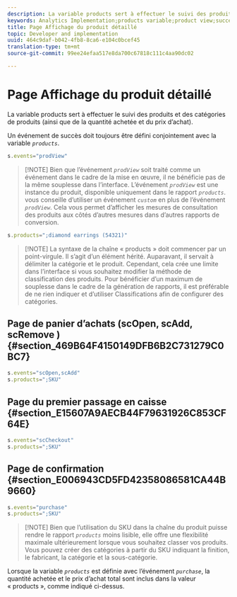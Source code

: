 ```yaml
---
description: La variable products sert à effectuer le suivi des produits et des catégories de produits (ainsi que de la quantité achetée et du prix d’achat).
keywords: Analytics Implementation;products variable;product view;success event
title: Page Affichage du produit détaillé
topic: Developer and implementation
uuid: 464c9daf-b042-4fb8-8ca6-e104c0bcef45
translation-type: tm+mt
source-git-commit: 99ee24efaa517e8da700c67818c111c4aa90dc02

---
```



# Page Affichage du produit détaillé

La variable products sert à effectuer le suivi des produits et des catégories de produits (ainsi que de la quantité achetée et du prix d’achat).

Un événement de succès doit toujours être défini conjointement avec la variable *`products`*.

```js
s.events="prodView"
```

> [!NOTE] Bien que l’événement *`prodView`* soit traité comme un événement dans le cadre de la mise en œuvre, il ne bénéficie pas de la même souplesse dans l’interface. L’événement *`prodView`* est une instance du produit, disponible uniquement dans le rapport *`products`*. vous conseille d’utiliser un événement *`custom`* en plus de l’événement *`prodView`*. Cela vous permet d’afficher les mesures de consultation des produits aux côtés d’autres mesures dans d’autres rapports de conversion.

```js
s.products=";diamond earrings (54321)"
```

> [!NOTE] La syntaxe de la chaîne « products » doit commencer par un point-virgule. Il s’agit d’un élément hérité. Auparavant, il servait à délimiter la catégorie et le produit. Cependant, cela crée une limite dans l’interface si vous souhaitez modifier la méthode de classification des produits. Pour bénéficier d’un maximum de souplesse dans le cadre de la génération de rapports, il est préférable de ne rien indiquer et d’utiliser Classifications afin de configurer des catégories.

## Page de panier d’achats (scOpen, scAdd, scRemove ) {#section_469B64F4150149DFB6B2C731279C0BC7}

```js
s.events="scOpen,scAdd"
s.products=";SKU"
```

## Page du premier passage en caisse {#section_E15607A9AECB44F79631926C853CF64E}

```js
s.events="scCheckout"
s.products=";SKU"
```

## Page de confirmation {#section_E006943CD5FD42358086581CA44B9660}

```js
s.events="purchase"
s.products=";SKU"
```

> [!NOTE] Bien que l’utilisation du SKU dans la chaîne du produit puisse rendre le rapport *`products`* moins lisible, elle offre une flexibilité maximale ultérieurement lorsque vous souhaitez classer vos produits. Vous pouvez créer des catégories à partir du SKU indiquant la finition, le fabricant, la catégorie et la sous-catégorie.

Lorsque la variable *`products`* est définie avec l’événement *`purchase`*, la quantité achetée et le prix d’achat total sont inclus dans la valeur « products », comme indiqué ci-dessus.

